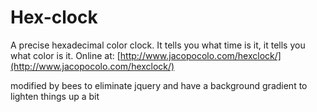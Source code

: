 Hex-clock
=========

A precise hexadecimal color clock. It tells you what time is it, it tells you what color is it. Online at: [http://www.jacopocolo.com/hexclock/](http://www.jacopocolo.com/hexclock/)

modified by bees to eliminate jquery and have a background gradient to lighten things up a bit
